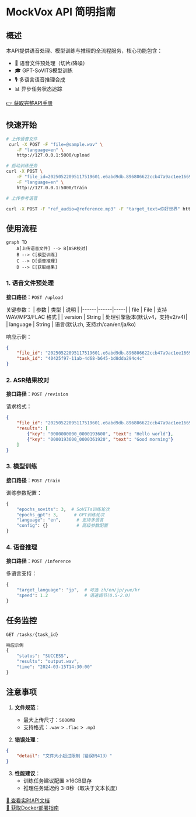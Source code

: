 # MockVox API 简明指南

## 概述

本API提供语音处理、模型训练与推理的全流程服务，核心功能包含：

- 🎵 语音文件预处理（切片/降噪） 
- 🎓 GPT-SoVITS模型训练
- 🎙️ 多语言语音推理合成
- 📊 异步任务状态追踪

[👉 获取完整API手册](http://127.0.0.1:5000/docs)

## 快速开始

```bash
# 上传语音文件
 curl -X POST -F "file=@sample.wav" \
    -F "language=en" \
    http://127.0.0.1:5000/upload

# 启动训练任务
curl -X POST \
    -F "file_id=20250522095117519601.e6abd9db.896806622ccb47a9ac1ee1669daf1938" \
    -F "language=en" \
    http://127.0.0.1:5000/train

# 上传参考语音

curl -X POST -F "ref_audio=@reference.mp3" -F "target_text=你好世界" http://127.0.0.1:5000/inference
```

## 使用流程

```mermaid
graph TD
    A[上传语音文件] --> B[ASR校对]
    B --> C[模型训练]
    C --> D[语音推理]
    D --> E[获取结果]
```

### 1. 语音文件预处理

**接口路径**：`POST /upload`

关键参数：
| 参数 | 类型 | 说明 |
|------|------|-----|
| file | File | 支持 WAV/MP3/FLAC 格式 |
| version | String | 处理引擎版本(默认v4，支持v2/v4)|
| language | String | 语言(默认zh, 支持zh/can/en/ja/ko)

响应示例：

```json
{
    "file_id": "20250522095117519601.e6abd9db.896806622ccb47a9ac1ee1669daf1938",
    "task_id": "40425f97-11ab-4d68-b645-bd8dda294c4c"
}
```

### 2. ASR结果校对

**接口路径**：`POST /revision`

请求格式：

```json
{
    "file_id": "20250522095117519601.e6abd9db.896806622ccb47a9ac1ee1669daf1938",
    "results": [
        {"key": "0000000000_0000193600", "text": "Hello world"},
        {"key": "0000193600_0000361920", "text": "Good morning"}
    ]
}
```

### 3. 模型训练

**接口路径**：`POST /train`

训练参数配置：

```python
{
    "epochs_sovits": 3,  # SoVITs训练轮次
    "epochs_gpt": 3,      # GPT训练轮次
    "language": "en",      # 支持多语言
    "config": {}           # 高级参数配置
}
```

### 4. 语音推理

**接口路径**：`POST /inference`

多语言支持：

```python
{
    "target_language": "jp",  # 可选 zh/en/jp/yue/kr
    "speed": 1.2              # 语速调节(0.5-2.0)
}
```

## 任务监控

```python
GET /tasks/{task_id}

响应示例
{
    "status": "SUCCESS",
    "results": "output.wav",
    "time": "2024-03-15T14:30:00"
}
```

## 注意事项

1. **文件规范**：
   - 最大上传尺寸：`5000MB`
   - 支持格式：`.wav` > `.flac` > `.mp3`

2. **错误处理**：

```json
{
    "detail": "文件大小超过限制（错误码413）"
}
```

3. **性能建议**：
   - 训练任务建议配置 ≥16GB显存
   - 推理任务延迟约 3-8秒（取决于文本长度）

[🔧 查看实时API文档](http://127.0.0.1:5000/docs)  
[🐳 获取Docker部署指南](https://github.com/mockvox/README.md)
```
